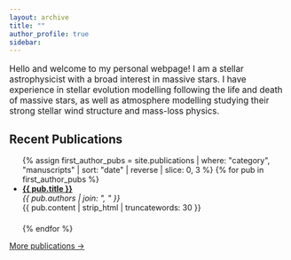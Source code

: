 ```yaml
---
layout: archive
title: ""
author_profile: true
sidebar:
---
```


<!-- Content of the page -->
<p style="font-size: 1.1em;">Hello and welcome to my personal webpage! I am a stellar astrophysicist with a broad interest in massive stars. I have experience in stellar evolution modelling following the life and death of massive stars, as well as atmosphere modelling studying their strong stellar wind structure and mass-loss physics.</p>

## Recent Publications

<ul>
  {% assign first_author_pubs = site.publications | where: "category", "manuscripts" | sort: "date" | reverse | slice: 0, 3 %}
  {% for pub in first_author_pubs %}
    <li style="margin-bottom: 1.5em;">
      <strong><a href="{{ pub.url }}">{{ pub.title }}</a></strong><br>
      <em>{{ pub.authors | join: ", " }}</em><br>
      <span>{{ pub.content | strip_html | truncatewords: 30 }}</span>
    </li>
  {% endfor %}
</ul>

<p><a href="/publications/">More publications →</a></p>
